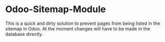 # Odoo-Sitemap-Module

This is a quick and dirty solution to prevent pages from being listed in the sitemap in Odoo. At the moment changes will have to be made in the database directly.
